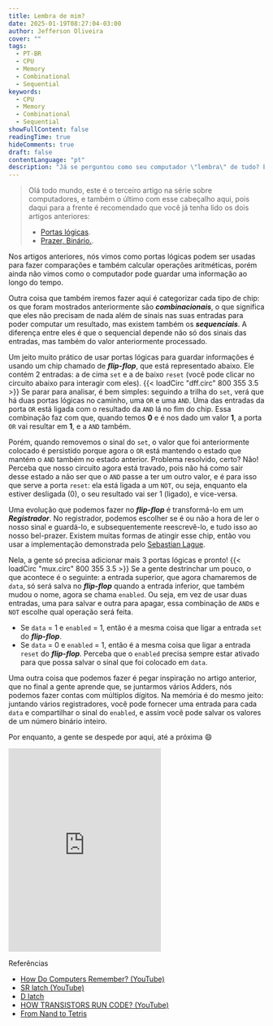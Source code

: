 ```yaml
---
title: Lembra de mim?
date: 2025-01-19T08:27:04-03:00
author: Jefferson Oliveira
cover: ""
tags:
  - PT-BR
  - CPU
  - Memory
  - Combinational
  - Sequential
keywords:
  - CPU
  - Memory
  - Combinational
  - Sequential
showFullContent: false
readingTime: true
hideComments: true
draft: false
contentLanguage: "pt"
description: "Já se perguntou como seu computador \"lembra\" de tudo? Este artigo desvenda o segredo por trás da memória digital, explorando desde os chips combinacionais e sequenciais até o papel crucial dos flip-flops e registradores. Uma jornada fascinante para entender como a informação é guardada no coração da sua máquina."
---
```

> Olá todo mundo, este é o terceiro artigo na série sobre computadores, e também o último com esse cabeçalho aqui, pois daqui para a frente é recomendado que você já tenha lido os dois artigos anteriores:
>
> - [Portas lógicas](https://jeffersonmourak.com/blog/logic-gates/).
> - [Prazer, Binário.](https://jeffersonmourak.com/blog/the-binary/).

Nos artigos anteriores, nós vimos como portas lógicas podem ser usadas para fazer comparações e também calcular operações aritméticas, porém ainda não vimos como o computador pode guardar uma informação ao longo do tempo.

Outra coisa que também iremos fazer aqui é categorizar cada tipo de chip: os que foram mostrados anteriormente são ***combinacionais***, o que significa que eles não precisam de nada além de sinais nas suas entradas para poder computar um resultado, mas existem também os ***sequenciais***. A diferença entre eles é que o sequencial depende não só dos sinais das entradas, mas também do valor anteriormente processado.

Um jeito muito prático de usar portas lógicas para guardar informações é usando um chip chamado de ***flip-flop***, que está representado abaixo. Ele contém 2 entradas: a de cima `set` e a de baixo `reset` (você pode clicar no circuito abaixo para interagir com eles).
{{< loadCirc "dff.circ" 800 355 3.5 >}}
Se parar para analisar, é bem simples: seguindo a trilha do `set`, verá que há duas portas lógicas no caminho, uma `OR` e uma `AND`. Uma das entradas da porta `OR` está ligada com o resultado da `AND` lá no fim do chip. Essa combinação faz com que, quando temos **0** e é nos dado um valor **1**, a porta `OR` vai resultar em **1**, e a `AND` também.

Porém, quando removemos o sinal do `set`, o valor que foi anteriormente colocado é persistido porque agora o `OR` está mantendo o estado que mantém o `AND` também no estado anterior. Problema resolvido, certo? Não! Perceba que nosso circuito agora está travado, pois não há como sair desse estado a não ser que o `AND` passe a ter um outro valor, e é para isso que serve a porta `reset`: ela está ligada a um `NOT`, ou seja, enquanto ela estiver desligada (0), o seu resultado vai ser 1 (ligado), e vice-versa.

Uma evolução que podemos fazer no ***flip-flop*** é transformá-lo em um ***Registrador***. No registrador, podemos escolher se é ou não a hora de ler o nosso sinal e guardá-lo, e subsequentemente reescrevê-lo, e tudo isso ao nosso bel-prazer. Existem muitas formas de atingir esse chip, então vou usar a implementação demonstrada pelo [Sebastian Lague](https://www.youtube.com/watch?v=I0-izyq6q5s).

Nela, a gente só precisa adicionar mais 3 portas lógicas e pronto!
{{< loadCirc "mux.circ" 800 355 3.5 >}}
Se a gente destrinchar um pouco, o que acontece é o seguinte: a entrada superior, que agora chamaremos de `data`, só será salva no ***flip-flop*** quando a entrada inferior, que também mudou o nome, agora se chama `enabled`. Ou seja, em vez de usar duas entradas, uma para salvar e outra para apagar, essa combinação de `AND`s e `NOT` escolhe qual operação será feita.

- Se `data` = 1 e `enabled` = 1, então é a mesma coisa que ligar a entrada `set` do ***flip-flop***.
- Se `data` = 0 e `enabled` = 1, então é a mesma coisa que ligar a entrada `reset` do ***flip-flop***.
Perceba que o `enabled` precisa sempre estar ativado para que possa salvar o sinal que foi colocado em `data`.

Uma outra coisa que podemos fazer é pegar inspiração no artigo anterior, que no final a gente aprende que, se juntarmos vários Adders, nós podemos fazer contas com múltiplos dígitos. Na memória é do mesmo jeito: juntando vários registradores, você pode fornecer uma entrada para cada `data` e compartilhar o sinal do `enabled`, e assim você pode salvar os valores de um número binário inteiro.

Por enquanto, a gente se despede por aqui, até a próxima 😄

<iframe src="https://giphy.com/embed/m9eG1qVjvN56H0MXt8" width="300px" height="400px" frameBorder="0" class="giphy-embed" allowFullScreen></iframe>

Referências

- [How Do Computers Remember? (YouTube)](https://www.youtube.com/watch?v=I0-izyq6q5s)
- [SR latch (YouTube)](https://www.youtube.com/watch?v=KM0DdEaY5sY)
- [D latch](https://www.youtube.com/watch?v=peCh_859q7Q)
- [HOW TRANSISTORS RUN CODE? (YouTube)](https://www.youtube.com/watch?v=HjneAhCy2N4)
- [From Nand to Tetris](https://www.nand2tetris.org/)
